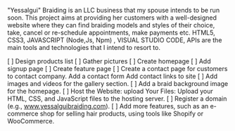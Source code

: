 "Yessalgui" Braiding is an LLC business that my spouse intends to be run soon. This project aims at providing her customers with a well-designed website where they can find braiding models and styles of their choice, take, cancel or re-schedule appointments, make payments etc.
HTML5, CSS3, JAVASCRIPT (Node,Js, Npm) , VISUAL STUDIO CODE, APIs are the main tools and technologies that I intend to resort to.

[ ] Design products list
[ ] Gather pictures
[ ] Create homepage
[ ] Add signup page
[ ] Create feature page
[ ] Create a contact page for customers to contact company.
       Add a contact form
       Add contact links to site
[ ] Add images and videos for the gallery section.
[ ] Add a braid background image for the homepage.
[ ] Host the Website: upload Your Files: Upload your HTML, CSS, and JavaScript files to the hosting server.
[ ] Register a domain (e.g., www.yessalguibraiding.com).
[ ] Add more features, such as an e-commerce shop for selling hair products, using tools like Shopify or WooCommerce.



